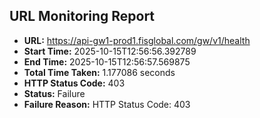 ## URL Monitoring Report

- **URL:** https://api-gw1-prod1.fisglobal.com/gw/v1/health
- **Start Time:** 2025-10-15T12:56:56.392789
- **End Time:** 2025-10-15T12:56:57.569875
- **Total Time Taken:** 1.177086 seconds
- **HTTP Status Code:** 403
- **Status:** Failure
- **Failure Reason:** HTTP Status Code: 403
